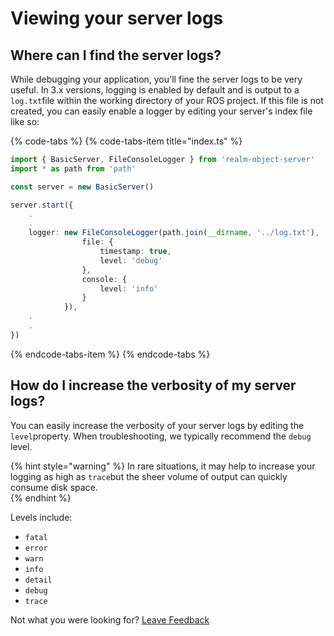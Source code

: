 # Viewing your server logs

## Where can I find the server logs? 

While debugging your application, you'll fine the server logs to be very useful.  In 3.x versions, logging is enabled by default and is output to a `log.txt`file within the working directory of your ROS project.   If this file is not created, you can easily enable a logger by editing your server's index file like so: 

{% code-tabs %}
{% code-tabs-item title="index.ts" %}
```typescript
import { BasicServer, FileConsoleLogger } from 'realm-object-server'
import * as path from 'path'

const server = new BasicServer()

server.start({
    .
    .
    logger: new FileConsoleLogger(path.join(__dirname, '../log.txt'), 'all', {
                file: {
                    timestamp: true,
                    level: 'debug'
                },
                console: {
                    level: 'info'
                }
            }),
    .
    .
})
```
{% endcode-tabs-item %}
{% endcode-tabs %}

## How do I increase the verbosity of my server logs? 

You can easily increase the verbosity of your server logs by editing the `level`property.  When troubleshooting, we typically recommend the `debug` level.  

{% hint style="warning" %}
In rare situations, it may help to increase your logging as high as `trace`but the sheer volume of output can quickly consume disk space.  
{% endhint %}

Levels include: 

* `fatal`
* `error`
* `warn`
* `info`
* `detail`
* `debug`
* `trace`



Not what you were looking for? [Leave Feedback](https://realm3.typeform.com/to/A4guM3) 

